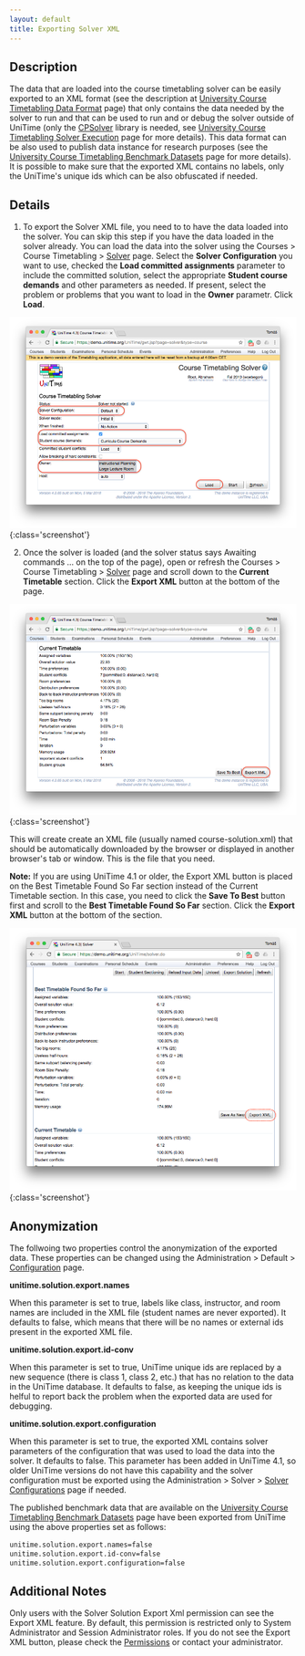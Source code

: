 ```yaml
---
layout: default
title: Exporting Solver XML
---
```



## Description


 The data that are loaded into the course timetabling solver can be easily exported to an XML format (see the description at [University Course Timetabling Data Format](http://www.unitime.org/uct_dataformat_v24.php) page) that only contains the data needed by the solver to run and that can be used to run and or debug the solver outside of UniTime (only the [CPSolver](https://github.com/UniTime/cpsolver) library is needed, see [University Course Timetabling Solver Execution](http://www.unitime.org/uct_execution.php) page for more details). This data format can be also used to publish data instance for research purposes (see the [University Course Timetabling Benchmark Datasets](http://www.unitime.org/uct_datasets.php) page for more details). It is possible to make sure that the exported XML contains no labels, only the UniTime's unique ids which can be also obfuscated if needed.

## Details


 1. To export the Solver XML file, you need to to have the data loaded into the solver. You can skip this step if you have the data loaded in the solver already. You can load the data into the solver using the Courses > Course Timetabling > [Solver](course-timetabling-solver) page. Select the **Solver Configuration** you want to use, checked the **Load committed assignments** parameter to include the committed solution, select the appropriate **Student course demands** and other parameters as needed. If present, select the problem or problems that you want to load in the **Owner** parametr. Click **Load**.


![Exporting Solver XML](images/exporting-solver-xml-1.png){:class='screenshot'}


 2. Once the solver is loaded (and the solver status says Awaiting commands ... on the top of the page), open or refresh the Courses > Course Timetabling > [Solver](course-timetabling-solver) page and scroll down to the **Current Timetable** section. Click the **Export XML** button at the bottom of the page.


![Exporting Solver XML](images/exporting-solver-xml-2.png){:class='screenshot'}


 This will create create an XML file (usually named course-solution.xml) that should be automatically downloaded by the browser or displayed in another browser's tab or window. This is the file that you need.


 __Note:__ If you are using UniTime 4.1 or older, the Export XML button is placed on the Best Timetable Found So Far section instead of the Current Timetable section. In this case, you need to click the **Save To Best** button first and scroll to the **Best Timetable Found So Far** section. Click the **Export XML** button at the bottom of the section.


![Exporting Solver XML](images/exporting-solver-xml-3.png){:class='screenshot'}

## Anonymization


 The follwoing two properties control the anonymization of the exported data. These properties can be changed using the Administration > Default > [Configuration](application-configuration) page.


 **unitime.solution.export.names**


 When this parameter is set to true, labels like class, instructor, and room names are included in the XML file (student names are never exported). It defaults to false, which means that there will be no names or external ids present in the exported XML file.


 **unitime.solution.export.id-conv**


 When this parameter is set to true, UniTime unique ids are replaced by a new sequence (there is class 1, class 2, etc.) that has no relation to the data in the UniTime database. It defaults to false, as keeping the unique ids is helful to report back the problem when the exported data are used for debugging.


 **unitime.solution.export.configuration**


 When this parameter is set to true, the exported XML contains solver parameters of the configuration that was used to load the data into the solver. It defaults to false. This parameter has been added in UniTime 4.1, so older UniTime versions do not have this capability and the solver configuration must be exported using the Administration > Solver > [Solver Configurations](solver-configurations) page if needed.


 The published benchmark data that are available on the [University Course Timetabling Benchmark Datasets](http://www.unitime.org/uct_datasets.php) page have been exported from UniTime using the above properties set as follows:
```
unitime.solution.export.names=false
unitime.solution.export.id-conv=false
unitime.solution.export.configuration=false
```

## Additional Notes


 Only users with the Solver Solution Export Xml permission can see the Export XML feature. By default, this permission is restricted only to System Administrator and Session Administrator roles. If you do not see the Export XML button, please check the [Permissions](permissions) or contact your administrator.
